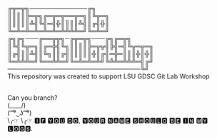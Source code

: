 ╔╦═╦╗─────────────╔╗<br />
║║║║╠═╦╗╔═╦═╦══╦═╗║╚╦═╗<br />
║║║║║╩╣╚╣═╣╬║║║║╩╣║╔╣╬║<br />
╚═╩═╩═╩═╩═╩═╩╩╩╩═╝╚═╩═╝<br />
╔╗╔╗───╔══╦╦╗─╔╦═╦╗───╔╗╔═╦╗<br />
║╚╣╚╦═╗║╔═╬╣╚╗║║║║╠═╦╦╣╠╣═╣╚╦═╦═╗<br />
║╔╣║║╩╣║╚╗║║╔╣║║║║║╬║╔╣═╬═║║║╬║╬║<br />
╚═╩╩╩═╝╚══╩╩═╝╚═╩═╩═╩╝╚╩╩═╩╩╩═╣╔╝<br />
──────────────────────────────╚╝<br />
This repository was created to support LSU GDSC Git Lab Workshop<br /><br />

Can you branch?<br />
(\____/)<br />
( ͡ ͡° ͜ ʖ ͡ ͡°)<br />
\╭☞ \╭☞ 🅸🅵 🆈🅾🆄 🅳🅾, 🆈🅾🆄🆁 🅽🅰🅼🅴 🆂🅷🅾🆄🅻🅳 🅱🅴 🅸🅽 🅼🆈 🅻🅾🅶🆂.<br />

